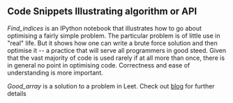 <h2>Code Snippets Illustrating algorithm or API</h2>

<i>Find_indices</i> is an IPython notebook that illustrates how to go about optimising a fairly simple problem.
The particular problem is of 
little use in "real" life. But it shows how one can write a brute force solution and then optimise it -- a practice that will
serve all programmers in good steed. Given that the vast majority of code is used rarely if at all more than once, there is in 
general no point in optimising code. Correctness and ease of understanding is more important.

<i>Good_array</i> is a solution to a problem in Leet.
Check out <a href="https://thesundayprogrammer.wordpress.com/2020/01/30/check-if-it-is-a-good-array/">blog</a> for further details

